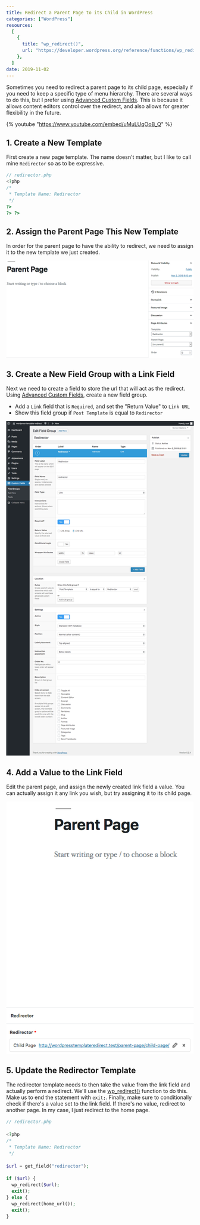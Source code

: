 ```yaml
---
title: Redirect a Parent Page to its Child in WordPress
categories: ["WordPress"]
resources:
  [
    {
      title: "wp_redirect()",
      url: "https://developer.wordpress.org/reference/functions/wp_redirect/",
    },
  ]
date: 2019-11-02
---
```


Sometimes you need to redirect a parent page to its child page, especially if you need to keep a specific type of menu hierarchy. There are several ways to do this, but I prefer using [Advanced Custom Fields](https://www.advancedcustomfields.com/). This is because it allows content editors control over the redirect, and also allows for greater flexibility in the future.

{% youtube "https://www.youtube.com/embed/uMuLUqOoB_Q" %}

## 1. Create a New Template

First create a new page template. The name doesn't matter, but I like to call mine `Redirector` so as to be expressive.

```php
// redirector.php
<?php
/*
 * Template Name: Redirector
 */
?>
?> ?>
```

## 2. Assign the Parent Page This New Template

In order for the parent page to have the ability to redirect, we need to assign it to the new template we just created.

![Parent page template assignment](/assets/images/posts/redirect-a-parent-page-to-its-child-in-wordpress/parent-page-template-assignment.png)

## 3. Create a New Field Group with a Link Field

Next we need to create a field to store the url that will act as the redirect. Using [Advanced Custom Fields](https://www.advancedcustomfields.com/), create a new field group.

- Add a `Link` field that is `Required`, and set the "Return Value" to `Link URL`
- Show this field group if `Post Template` is equal to `Redirector`

![ACF Redirector Field Configuration](/assets/images/posts/redirect-a-parent-page-to-its-child-in-wordpress/acf-redirector-field-configuration.png)

## 4. Add a Value to the Link Field

Edit the parent page, and assign the newly created link field a value. You can actually assign it any link you wish, but try assigning it to its child page.

![Parent page link value](/assets/images/posts/redirect-a-parent-page-to-its-child-in-wordpress/parent-page-link-value.png)

## 5. Update the Redirector Template

The redirector template needs to then take the value from the link field and actually perform a redirect. We'll use the [wp_redirect()](https://developer.wordpress.org/reference/functions/wp_redirect/) function to do this. Make us to end the statement with `exit;`. Finally, make sure to conditionally check if there's a value set to the link field. If there's no value, redirect to another page. In my case, I just redirect to the home page.

```php
// redirector.php

<?php
/*
 * Template Name: Redirector
 */

$url = get_field("redirector");

if ($url) {
  wp_redirect($url);
  exit();
} else {
  wp_redirect(home_url());
  exit();
}
```
